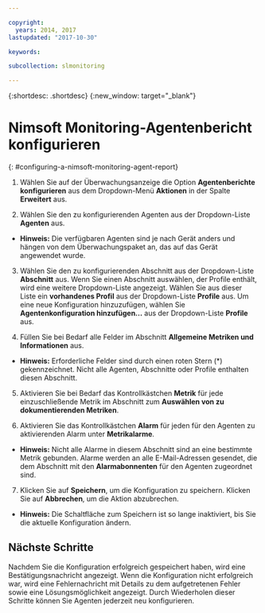 ```yaml
---

copyright:
  years: 2014, 2017
lastupdated: "2017-10-30"

keywords:

subcollection: slmonitoring

---
```


{:shortdesc: .shortdesc}
{:new_window: target="_blank"}

# Nimsoft Monitoring-Agentenbericht konfigurieren
{: #configuring-a-nimsoft-monitoring-agent-report}

1. Wählen Sie auf der Überwachungsanzeige die Option **Agentenberichte konfigurieren** aus dem Dropdown-Menü **Aktionen** in der Spalte **Erweitert** aus.

2. Wählen Sie den zu konfigurierenden Agenten aus der Dropdown-Liste **Agenten** aus.
  * **Hinweis:** Die verfügbaren Agenten sind je nach Gerät anders und hängen von dem Überwachungspaket an, das auf das Gerät angewendet wurde.

3. Wählen Sie den zu konfigurierenden Abschnitt aus der Dropdown-Liste **Abschnitt** aus. Wenn Sie einen Abschnitt auswählen, der Profile enthält, wird eine weitere Dropdown-Liste angezeigt. Wählen Sie aus dieser Liste ein **vorhandenes Profil** aus der Dropdown-Liste **Profile** aus. Um eine neue Konfiguration hinzuzufügen, wählen Sie **Agentenkonfiguration hinzufügen...** aus der Dropdown-Liste **Profile** aus.

4. Füllen Sie bei Bedarf alle Felder im Abschnitt **Allgemeine Metriken und Informationen** aus.
  * **Hinweis:** Erforderliche Felder sind durch einen roten Stern (*) gekennzeichnet. Nicht alle Agenten, Abschnitte oder Profile enthalten diesen Abschnitt.

5. Aktivieren Sie bei Bedarf das Kontrollkästchen **Metrik** für jede einzuschließende Metrik im Abschnitt zum **Auswählen von zu dokumentierenden Metriken**.

6. Aktivieren Sie das Kontrollkästchen **Alarm** für jeden für den Agenten zu aktivierenden Alarm unter **Metrikalarme**.
  * **Hinweis:** Nicht alle Alarme in diesem Abschnitt sind an eine bestimmte Metrik gebunden. Alarme werden an alle E-Mail-Adressen gesendet, die dem Abschnitt mit den **Alarmabonnenten** für den Agenten zugeordnet sind.

7. Klicken Sie auf **Speichern**, um die Konfiguration zu speichern. Klicken Sie auf **Abbrechen**, um die Aktion abzubrechen.
  * **Hinweis:** Die Schaltfläche zum Speichern ist so lange inaktiviert, bis Sie die aktuelle Konfiguration ändern.

## Nächste Schritte

Nachdem Sie die Konfiguration erfolgreich gespeichert haben, wird eine Bestätigungsnachricht angezeigt. Wenn die Konfiguration nicht erfolgreich war, wird eine Fehlernachricht mit Details zu dem aufgetretenen Fehler sowie eine Lösungsmöglichkeit angezeigt. Durch Wiederholen dieser Schritte können Sie Agenten jederzeit neu konfigurieren.
